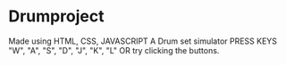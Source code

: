 # Drumproject
Made using HTML, CSS, JAVASCRIPT
A Drum set simulator
PRESS KEYS "W", "A", "S", "D", "J", "K", "L"
OR try clicking the buttons.
